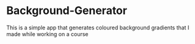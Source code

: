 # Background-Generator
This is a simple app that generates coloured background gradients that I made while working on a course
